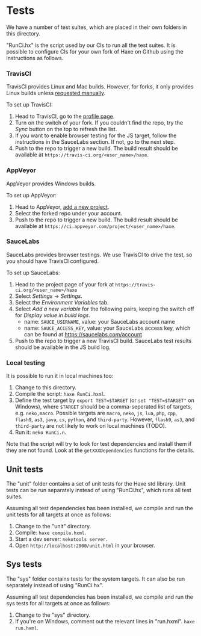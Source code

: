 # Tests

We have a number of test suites, which are placed in their own folders in this directory.

"RunCi.hx" is the script used by our CIs to run all the test suites. It is possible to configure CIs for your own fork of Haxe on Github using the instructions as follows.

### TravisCI

TravisCI provides Linux and Mac builds. However, for forks, it only provides Linux builds unless [requested manually](http://docs.travis-ci.com/user/multi-os/).

To set up TravisCI:

 1. Head to TravisCI, go to the [profile page](https://travis-ci.org/profile).
 2. Turn on the switch of your fork. If you couldn't find the repo, try the *Sync* button on the top to refresh the list.
 3. If you want to enable browser testing for the JS target, follow the instructions in the SauceLabs section. If not, go to the next step.
 4. Push to the repo to trigger a new build. The build result should be available at `https://travis-ci.org/<user_name>/haxe`.

### AppVeyor

AppVeyor provides Windows builds.

To set up AppVeyor:

 1. Head to AppVeyor, [add a new project](https://ci.appveyor.com/projects/new).
 2. Select the forked repo under your account.
 3. Push to the repo to trigger a new build. The build result should be available at `https://ci.appveyor.com/project/<user_name>/haxe`.

### SauceLabs

SauceLabs provides browser testings. We use TravisCI to drive the test, so you should have TravisCI configured.

To set up SauceLabs:

 1. Head to the project page of your fork at `https://travis-ci.org/<user_name>/haxe`
 2. Select *Settings* -> *Settings*.
 3. Select the *Environment Variables* tab.
 4. Select *Add a new variable* for the following pairs, keeping the switch off for *Display value in build logs*.
    * name: `SAUCE_USERNAME`, value: your SauceLabs account name
    * name: `SAUCE_ACCESS_KEY`, value: your SauceLabs access key, which can be found at https://saucelabs.com/account
 5. Push to the repo to trigger a new TravisCI build. SauceLabs test results should be available in the JS build log.

### Local testing

It is possible to run it in local machines too:

 1. Change to this directory.
 2. Compile the script: `haxe RunCi.hxml`.
 3. Define the test target by `export TEST=$TARGET` (or `set "TEST=$TARGET"` on Windows), where `$TARGET` should be a comma-seperated list of targets, e.g. `neko,macro`. Possible targets are `macro`, `neko`, `js`, `lua`, `php`, `cpp`, `flash9`, `as3`, `java`, `cs`, `python`, and `third-party`. However, `flash9`, `as3`, and `third-party` are not likely to work on local machines (TODO).
 4. Run it: `neko RunCi.n`.

Note that the script will try to look for test dependencies and install them if they are not found. Look at the `getXXXDependencies` functions for the details.

## Unit tests

The "unit" folder contains a set of unit tests for the Haxe std library. Unit tests can be run separately instead of using "RunCi.hx", which runs all test suites.

Assuming all test dependencies has been installed, we compile and run the unit tests for all targets at once as follows:

 1. Change to the "unit" directory.
 2. Compile: `haxe compile.hxml`.
 3. Start a dev server: `nekotools server`.
 4. Open `http://localhost:2000/unit.html` in your browser.

## Sys tests

The "sys" folder contains tests for the system targets. It can also be run separately instead of using "RunCi.hx".

Assuming all test dependencies has been installed, we compile and run the sys tests for all targets at once as follows:

 1. Change to the "sys" directory.
 2. If you're on Windows, comment out the relevant lines in "run.hxml". `haxe run.hxml`.
